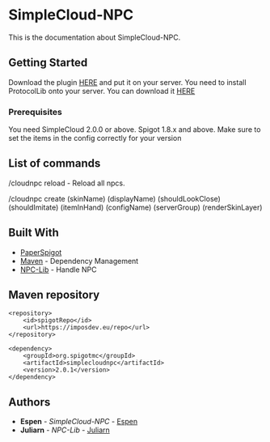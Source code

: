 # SimpleCloud-NPC

This is the documentation about SimpleCloud-NPC.

## Getting Started

Download the plugin [HERE](https://imposdev.eu/repo/org/spigotmc/simplecloudnpc/2.0.1/simplecloudnpc-2.0.1.jar) and put it on your server.
You need to install ProtocolLib onto your server. You can download it [HERE](https://github.com/dmulloy2/ProtocolLib/releases/download/4.7.0/ProtocolLib.jar)

### Prerequisites

You need SimpleCloud 2.0.0 or above.
Spigot 1.8.x and above. Make sure to set the items in the config correctly for your version

## List of commands

/cloudnpc reload - Reload all npcs.

/cloudnpc create (skinName) (displayName) (shouldLookClose) (shouldImitate) (itemInHand) (configName) (serverGroup) (renderSkinLayer)

## Built With

* [PaperSpigot](https://papermc.io/downloads)
* [Maven](https://maven.apache.org/) - Dependency Management
* [NPC-Lib](https://github.com/juliarn/NPC-Lib) - Handle NPC

## Maven repository

```maven
<repository>
    <id>spigotRepo</id>
    <url>https://imposdev.eu/repo</url>
</repository>
```

```maven
<dependency>
    <groupId>org.spigotmc</groupId>
    <artifactId>simplecloudnpc</artifactId>
    <version>2.0.1</version>
</dependency>
```

## Authors

* **Espen** - *SimpleCloud-NPC* - [Espen](https://github.com/EhreGetaken)
* **Juliarn** - *NPC-Lib* - [Juliarn](https://github.com/juliarn)
